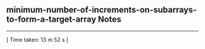 <h2>minimum-number-of-increments-on-subarrays-to-form-a-target-array Notes</h2><hr>[ Time taken: 13 m 52 s ]